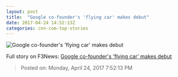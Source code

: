 ```yaml
---
layout: post
title:  "Google co-founder's 'flying car' makes debut"
date: 2017-04-24 14:52:13Z
categories: cnn-com-top-stories
---
```


![Google co-founder's 'flying car' makes debut](http://i2.cdn.turner.com/money/dam/assets/170424094130-kitty-hawk-flyer-front-780x439.jpg)




Full story on F3News: [Google co-founder's 'flying car' makes debut](http://www.f3nws.com/n/V2unBG)

> Posted on: Monday, April 24, 2017 7:52:13 PM
